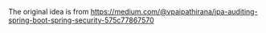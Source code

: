 The original idea is from
https://medium.com/@vpaipathirana/jpa-auditing-spring-boot-spring-security-575c77867570

